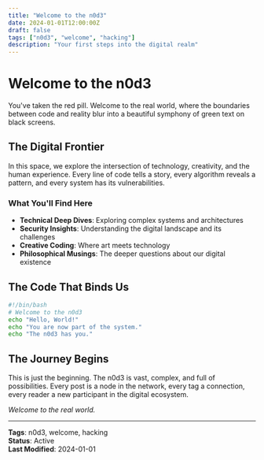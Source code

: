 ```yaml
---
title: "Welcome to the n0d3"
date: 2024-01-01T12:00:00Z
draft: false
tags: ["n0d3", "welcome", "hacking"]
description: "Your first steps into the digital realm"
---
```


# Welcome to the n0d3

You've taken the red pill. Welcome to the real world, where the boundaries between code and reality blur into a beautiful symphony of green text on black screens.

## The Digital Frontier

In this space, we explore the intersection of technology, creativity, and the human experience. Every line of code tells a story, every algorithm reveals a pattern, and every system has its vulnerabilities.

### What You'll Find Here

- **Technical Deep Dives**: Exploring complex systems and architectures
- **Security Insights**: Understanding the digital landscape and its challenges  
- **Creative Coding**: Where art meets technology
- **Philosophical Musings**: The deeper questions about our digital existence

## The Code That Binds Us

```bash
#!/bin/bash
# Welcome to the n0d3
echo "Hello, World!"
echo "You are now part of the system."
echo "The n0d3 has you."
```

## The Journey Begins

This is just the beginning. The n0d3 is vast, complex, and full of possibilities. Every post is a node in the network, every tag a connection, every reader a new participant in the digital ecosystem.

*Welcome to the real world.*

---

**Tags**: n0d3, welcome, hacking  
**Status**: Active  
**Last Modified**: 2024-01-01
